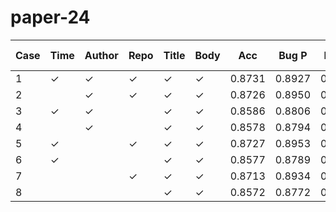 # paper-24

| Case | Time | Author | Repo | Title | Body | Acc    | Bug P  | Bug R  | Bug F1 | Enh P  | Enh R  | Enh F1 | Ques P | Ques R | Ques F1| Duration |
|------|------|--------|------|-------|------|--------|--------|--------|--------|--------|--------|--------|--------|--------|--------|----------|
| 1    | ✓    | ✓      | ✓    | ✓     | ✓    | 0.8731 | 0.8927 | 0.8997 | 0.8962 | 0.8798 | 0.8837 | 0.8818 | 0.7178 | 0.6704 | 0.6933 | 01:15:07 |
| 2    |      | ✓      | ✓    | ✓     | ✓    | 0.8726 | 0.8950 | 0.8971 | 0.8961 | 0.8758 | 0.8860 | 0.8809 | 0.7175 | 0.6683 | 0.6920 | 01:15:17 |
| 3    | ✓    | ✓      |      | ✓     | ✓    | 0.8586 | 0.8806 | 0.8895 | 0.8850 | 0.8631 | 0.8808 | 0.8719 | 0.6826 | 0.5768 | 0.6252 | 01:15:10 |
| 4    |      | ✓      |      | ✓     | ✓    | 0.8578 | 0.8794 | 0.8913 | 0.8853 | 0.8642 | 0.8777 | 0.8709 | 0.6738 | 0.5721 | 0.6188 | 01:15:30 |
| 5    | ✓    |        | ✓    | ✓     | ✓    | 0.8727 | 0.8953 | 0.8979 | 0.8966 | 0.8787 | 0.8847 | 0.8817 | 0.7061 | 0.6714 | 0.6883 | 01:15:06 |
| 6    | ✓    |        |      | ✓     | ✓    | 0.8577 | 0.8789 | 0.8898 | 0.8843 | 0.8653 | 0.8776 | 0.8714 | 0.6721 | 0.5793 | 0.6223 | 01:15:43 |
| 7    |      |        | ✓    | ✓     | ✓    | 0.8713 | 0.8934 | 0.8975 | 0.8954 | 0.8776 | 0.8828 | 0.8802 | 0.7050 | 0.6666 | 0.6852 | 01:14:52 |
| 8    |      |        |      | ✓     | ✓    | 0.8572 | 0.8772 | 0.8918 | 0.8844 | 0.8622 | 0.8782 | 0.8701 | 0.6854 | 0.5596 | 0.6161 | 01:15:08 |



